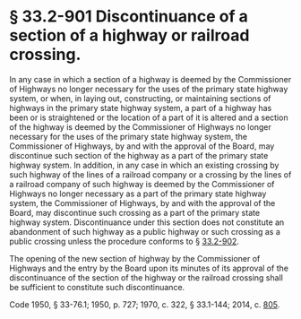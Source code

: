 # § 33.2-901 Discontinuance of a section of a highway or railroad crossing.

<p>In any case in which a section of a highway is deemed by the Commissioner of Highways no longer necessary for the uses of the primary state highway system, or when, in laying out, constructing, or maintaining sections of highways in the primary state highway system, a part of a highway has been or is straightened or the location of a part of it is altered and a section of the highway is deemed by the Commissioner of Highways no longer necessary for the uses of the primary state highway system, the Commissioner of Highways, by and with the approval of the Board, may discontinue such section of the highway as a part of the primary state highway system. In addition, in any case in which an existing crossing by such highway of the lines of a railroad company or a crossing by the lines of a railroad company of such highway is deemed by the Commissioner of Highways no longer necessary as a part of the primary state highway system, the Commissioner of Highways, by and with the approval of the Board, may discontinue such crossing as a part of the primary state highway system. Discontinuance under this section does not constitute an abandonment of such highway as a public highway or such crossing as a public crossing unless the procedure conforms to § <a href='http://law.lis.virginia.gov/vacode/33.2-902/'>33.2-902</a>.</p><p>The opening of the new section of highway by the Commissioner of Highways and the entry by the Board upon its minutes of its approval of the discontinuance of the section of the highway or the railroad crossing shall be sufficient to constitute such discontinuance.</p><p>Code 1950, § 33-76.1; 1950, p. 727; 1970, c. 322, § 33.1-144; 2014, c. <a href='http://lis.virginia.gov/cgi-bin/legp604.exe?141+ful+CHAP0805'>805</a>.</p>